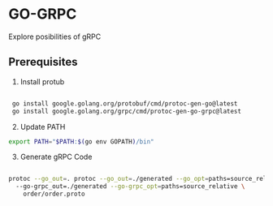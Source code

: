 # GO-GRPC 

Explore posibilities of gRPC


## Prerequisites

1. Install protub

```bash

 go install google.golang.org/protobuf/cmd/protoc-gen-go@latest
 go install google.golang.org/grpc/cmd/protoc-gen-go-grpc@latest
```

2. Update PATH

```bash
export PATH="$PATH:$(go env GOPATH)/bin"
```

3.  Generate gRPC Code

```sh

protoc --go_out=. protoc --go_out=./generated --go_opt=paths=source_relative \      
  --go-grpc_out=./generated --go-grpc_opt=paths=source_relative \ 
    order/order.proto


``` 

